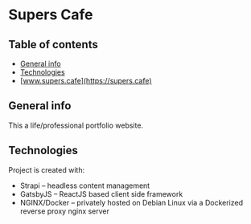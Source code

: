 # Supers Cafe

## Table of contents
* [General info](#general-info)
* [Technologies](#technologies)
* [www.supers.cafe](https://supers.cafe)

## General info
This a life/professional portfolio website.
	
## Technologies
Project is created with:
* Strapi – headless content management
* GatsbyJS – ReactJS based client side framework
* NGINX/Docker – privately hosted on Debian Linux via a Dockerized reverse proxy nginx server